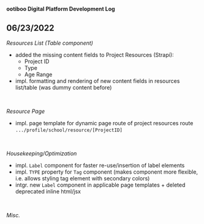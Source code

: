 **ootiboo Digital Platform Development Log**

## **06/23/2022**

_Resources List (Table component)_

- added the missing content fields to Project Resources (Strapi):
  - Project ID
  - Type
  - Age Range
- impl. formatting and rendering of new content fields in resources list/table (was dummy content before)

<br>

_Resource Page_

- impl. page template for dynamic page route of project resources route `.../profile/school/resource/[ProjectID]`

<br>

_Housekeeping/Optimization_

- impl. `Label` component for faster re-use/insertion of label elements
- impl. `TYPE` property for `Tag` component (makes component more flexible, i.e. allows styling tag element with secondary colors)
- intgr. new `Label` component in applicable page templates + deleted deprecated inline html/jsx

<br>

_Misc._
